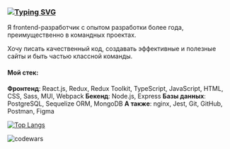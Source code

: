 ### [![Typing SVG](https://readme-typing-svg.herokuapp.com?color=50C56C&lines=Привет,+я+Настя+👋)](https://git.io/typing-svg)

Я frontend-разработчик с опытом разработки более года, преимущественно в командных проектах.

Хочу писать качественный код, создавать эффективные и полезные сайты и быть частью классной команды.

#### Мой стек:
**Фронтенд**: React.js, Redux, Redux Toolkit, TypeScript, JavaScript, HTML, CSS, Sass, MUI, Webpack
**Бекенд**: Node.js, Express
**Базы данных**: PostgreSQL, Sequelize ORM, MongoDB
**A также**: nginx, Jest, Git, GitHub, Postman, Figma


[![Top Langs](https://github-readme-stats.vercel.app/api/top-langs/?username=nastiashh&layout=compact)](https://github.com/anuraghazra/github-readme-stats)

![codewars](https://www.codewars.com/users/NastiaShh/badges/large?theme=light)
